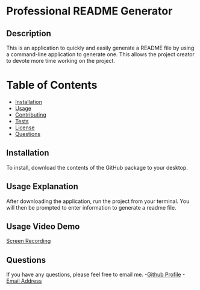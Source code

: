 # Professional README Generator


## Description
This is an application to quickly and easily generate a README file by using a command-line application to generate one. This allows the project creator to devote more time working on the project.


# Table of Contents 
- [Installation](#installation)
- [Usage](#usage)
- [Contributing](#contributions)
- [Tests](#tests)
- [License](#license)
- [Questions](#questions)

## Installation
To install, download the contents of the GitHub package to your desktop.

## Usage Explanation
After downloading the application, run the project from your terminal. You will then be prompted to enter information to generate a readme file.

## Usage Video Demo
[Screen Recording](https://drive.google.com/file/d/1qUQux2B3u17MQmh7YYENUTTa5y3kDakk/view)

## Questions
If you have any questions, please feel free to email me.
-[Github Profile](https://github.com/https://github.com/https://github.com/igk1024/professional-readme-generator)
-[Email Address](idakrause@gmail.com)